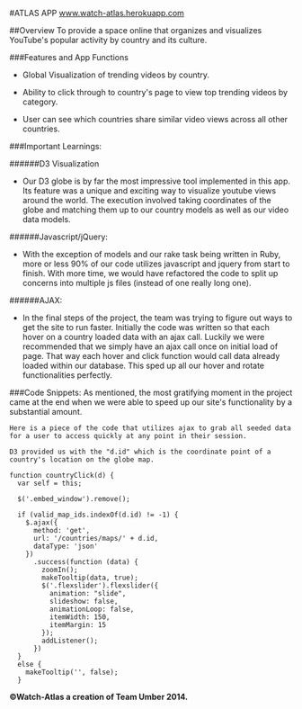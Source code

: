 #ATLAS APP
www.watch-atlas.herokuapp.com



##Overview
To provide a space online that organizes and visualizes YouTube's popular activity by country and its culture.



###Features and App Functions

* Global Visualization of trending videos by country. 

* Ability to click through to country's page to view top trending videos by category.

* User can see which countries share similar video views across all other countries.


###Important Learnings:

######D3 Visualization
* Our D3 globe is by far the most impressive tool implemented in this app. Its feature was a unique and exciting way to visualize youtube views around the world.  The execution involved taking coordinates of the globe and matching them up to our country models as well as our video data models. 

######Javascript/jQuery:
* With the exception of models and our rake task being written in Ruby, more or less 90% of our code utilizes javascript and jquery from start to finish.
With more time, we would have refactored the code to split up concerns into multiple js files (instead of one really long one).

######AJAX: 
* In the final steps of the project, the team was trying to figure out ways to get the site to run faster.  Initially the code was written so that each hover on a country loaded data with an ajax call.  Luckily we were recommended that we simply have an ajax call once on initial load of page.  That way each hover and click function would call data already loaded within our database.  This sped up all our hover and rotate functionalities perfectly.


###Code Snippets:
	As mentioned, the most gratifying moment in the project came at the end when we were able to speed up our site's functionality by a substantial amount. 

	Here is a piece of the code that utilizes ajax to grab all seeded data for a user to access quickly at any point in their session.

	D3 provided us with the "d.id" which is the coordinate point of a country's location on the globe map.

```
function countryClick(d) {
  var self = this;
  
  $('.embed_window').remove();
  
  if (valid_map_ids.indexOf(d.id) != -1) {
    $.ajax({
      method: 'get',
      url: '/countries/maps/' + d.id,
      dataType: 'json'
    })
      .success(function (data) {
        zoomIn();
        makeTooltip(data, true);
        $('.flexslider').flexslider({
          animation: "slide",
          slideshow: false,
          animationLoop: false,
          itemWidth: 150,
          itemMargin: 15
        });
        addListener();
      })
  }
  else {
    makeTooltip('', false);
  }
 ```

**©Watch-Atlas a creation of Team Umber 2014.**

